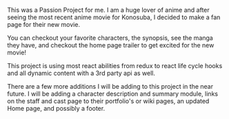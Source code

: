 This was a Passion Project for me. I am a huge lover of anime and after seeing the most recent anime movie for Konosuba, I decided to make a fan page for their new movie.

You can checkout your favorite characters, the synopsis, see the manga they have, and checkout the home page trailer to get excited for the new movie!

This project is using most react abilities from redux to react life cycle hooks and all dynamic content with a 3rd party api as well.

There are a few more additions I will be adding to this project in the near future. I will be adding a character description and summary module, links on the staff and cast page to their portfolio's or wiki pages, an updated Home page, and possibly a footer.